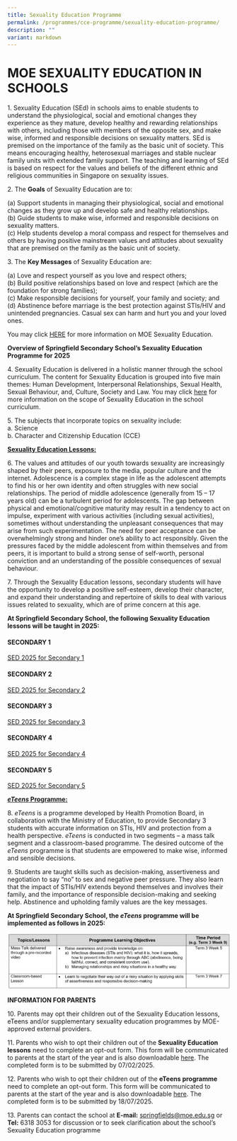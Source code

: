 ```yaml
---
title: Sexuality Education Programme
permalink: /programmes/cce-programme/sexuality-education-programme/
description: ""
variant: markdown
---
```

# **MOE SEXUALITY EDUCATION IN SCHOOLS**


1\. Sexuality Education (SEd) in schools aims to enable students to understand the physiological, social and emotional changes they experience as they mature, develop healthy and rewarding relationships with others, including those with members of the opposite sex, and make wise, informed and responsible decisions on sexuality matters. SEd is premised on the importance of the family as the basic unit of society. This means encouraging healthy, heterosexual marriages and stable nuclear family units with extended family support. The teaching and learning of SEd is based on respect for the values and beliefs of the different ethnic and religious communities in Singapore on sexuality issues.

  
2\. The **Goals** of Sexuality Education are to:

(a)	Support students in managing their physiological, social and emotional changes as they grow up and develop safe and healthy relationships. 
<br>(b)	Guide students to make wise, informed and responsible decisions on sexuality matters. 
<br>(c)	Help students develop a moral compass and respect for themselves and others by having positive mainstream values and attitudes about sexuality that are premised on the family as the basic unit of society. 



  
3\. The **Key Messages** of Sexuality Education are:

(a)	Love and respect yourself as you love and respect others;
<br>(b)	Build positive relationships based on love and respect (which are the foundation for strong families);
<br>(c)	Make responsible decisions for yourself, your family and society; and
<br>(d)	Abstinence before marriage is the best protection against STIs/HIV and unintended pregnancies. Casual sex can harm and hurt you and your loved ones.

  
You may click [HERE](https://go.gov.sg/moe-sexuality-education) for more information on MOE Sexuality Education.

  

 **Overview of Springfield Secondary School’s Sexuality Education Programme for 2025**

4\. Sexuality Education is delivered in a holistic manner through the school curriculum. The content for Sexuality Education is grouped into five main themes: Human Development, Interpersonal Relationships, Sexual Health, Sexual Behaviour, and, Culture, Society and Law. You may click [here](https://go.gov.sg/moe-sexuality-education-scope) for more information on the scope of Sexuality Education in the school curriculum.

  
5\. The subjects that incorporate topics on sexuality include:  
a.  Science  
b. Character and Citizenship Education (CCE)

  

**<u>Sexuality Education Lessons:</u>**

6\. The values and attitudes of our youth towards sexuality are increasingly shaped by their peers, exposure to the media, popular culture and the internet. Adolescence is a complex stage in life as the adolescent attempts to find his or her own identity and often struggles with new social relationships. The period of middle adolescence (generally from 15 – 17 years old) can be a turbulent period for adolescents. The gap between physical and emotional/cognitive maturity may result in a tendency to act on impulse, experiment with various activities (including sexual activities), sometimes without understanding the unpleasant consequences that may arise from such experimentation. The need for peer acceptance can be overwhelmingly strong and hinder one’s ability to act responsibly.  Given the pressures faced by the middle adolescent from within themselves and from peers, it is important to build a strong sense of self-worth, personal conviction and an understanding of the possible consequences of sexual behaviour. 

  
7\. Through the Sexuality Education lessons, secondary students will have the opportunity to develop a positive self-esteem, develop their character, and expand their understanding and repertoire of skills to deal with various issues related to sexuality, which are of prime concern at this age. 


**At Springfield Secondary School, the following Sexuality Education lessons will be taught in 2025:**


#### **SECONDARY 1**  
[SED 2025 for Secondary 1](/files/2025_sec1_SEd.pdf)

#### **SECONDARY 2**&nbsp;
[SED 2025 for Secondary 2](/files/2025_sec2_SEd.pdf)

#### **SECONDARY 3**&nbsp;
[SED 2025 for Secondary 3](/files/2025_sec3_SEd.pdf)

#### **SECONDARY 4**&nbsp;
[SED 2025 for Secondary 4](/files/2025_sec4_SEd.pdf)

#### **SECONDARY 5**&nbsp;
[SED 2025 for Secondary 5](/files/2025_sec5_SEd.pdf)


<b><u><i>eTeens</i> Programme: </u></b>

8\. <i>eTeens</i> is a programme developed by Health Promotion Board, in collaboration with the Ministry of Education, to provide Secondary 3 students with accurate information on STIs, HIV and protection from a health perspective. <i>eTeens</i> is conducted in two segments – a mass talk segment and a classroom-based programme. The desired outcome of the <i>eTeens</i> programme is that students are empowered to make wise, informed and sensible decisions.

9\. Students are taught skills such as decision-making, assertiveness and negotiation to say “no” to sex and negative peer pressure. They also learn that the impact of STIs/HIV extends beyond themselves and involves their family, and the importance of responsible decision-making and seeking help. Abstinence and upholding family values are the key messages. 

**At Springfield Secondary School, the <i>eTeens</i> programme will be implemented as follows in 2025:**

![](/images/SEd20251.png)

<b>INFORMATION FOR PARENTS</b>

10\. Parents may opt their children out of the Sexuality Education lessons, eTeens and/or supplementary sexuality education programmes by MOE-approved external providers. 

11\. Parents who wish to opt their children out of the <b>Sexuality Education lessons</b> need to complete an opt-out form. This form will be communicated to parents at the start of the year and is also downloadable [here](https://form.gov.sg/67905619c12733e25ca3abe6). The completed form is to be submitted by 07/02/2025. 

12\. Parents who wish to opt their children out of the <b>eTeens programme</b> need to complete an opt-out form. This form will be communicated to parents at the start of the year and is also downloadable [here](https://form.gov.sg/67905605e278a84b54d7f79a).  The completed form is to be submitted by 18/07/2025.

13\. Parents can contact the school at <b>E-mail:</b> springfields@moe.edu.sg or <b>Tel:</b> 6318 3053 for discussion or to seek clarification about the school’s Sexuality Education programme
